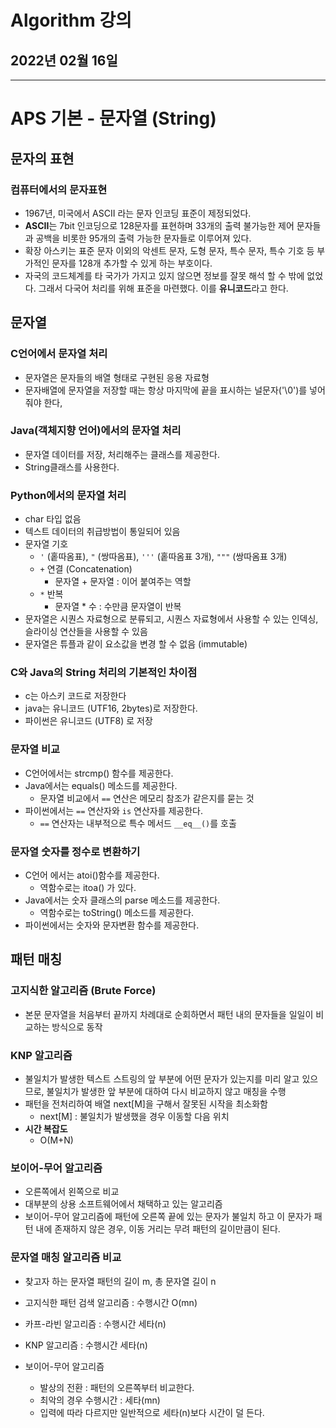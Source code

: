 # Algorithm 강의

## 2022년 02월 16일

---

# APS 기본 - 문자열 (String)

## 문자의 표현

### 컴퓨터에서의 문자표현

+ 1967년, 미국에서 ASCII 라는 문자 인코딩 표준이 제정되었다.
+ **ASCII**는 7bit 인코딩으로 128문자를 표현하며 33개의 출력 불가능한 제어 문자들과 공백을 비롯한 95개의 출력 가능한 문자들로 이루어져 있다.
+ 확장 아스키는 표준 문자 이외의 악센트 문자, 도형 문자, 특수 문자, 특수 기호 등 부가적인 문자를 128개 추가할 수 있게 하는 부호이다.
+ 자국의 코드체계를 타 국가가 가지고 있지 않으면 정보를 잘못 해석 할 수 밖에 없었다. 그래서 다국어 처리를 위해 표준을 마련했다. 이를 **유니코드**라고 한다.

## 문자열

### C언어에서 문자열 처리

+ 문자열은 문자들의 배열 형태로 구현된 응용 자료형
+ 문자배열에 문자열을 저장할 때는 항상 마지막에 끝을 표시하는 널문자('\0')를 넣어줘야 한다,

### Java(객체지향 언어)에서의 문자열 처리

+ 문자열 데이터를 저장, 처리해주는 클래스를 제공한다.
+ String클래스를 사용한다.

### Python에서의 문자열 처리

+ char 타입 없음
+ 텍스트 데이터의 취급방법이 통일되어 있음
+ 문자열 기호
  + `'` (홑따옴표), `"` (쌍따옴표), `'''` (홑따옴표 3개), `"""` (쌍따옴표 3개)
  + `+` 연결 (Concatenation)
    + 문자열 + 문자열 : 이어 붙여주는 역할
  + `*` 반복
    + 문자열 * 수 : 수만큼 문자열이 반복
+ 문자열은 시퀀스 자료형으로 분류되고, 시퀀스 자료형에서 사용할 수 있는 인덱싱, 슬라이싱 연산들을 사용할 수 있음
+ 문자열은 튜플과 같이 요소값을 변경 할 수 없음 (immutable)

### C와 Java의 String 처리의 기본적인 차이점

+ c는 아스키 코드로 저장한다
+ java는 유니코드 (UTF16, 2bytes)로 저장한다.
+ 파이썬은 유니코드 (UTF8) 로 저장

### 문자열 비교

+ C언어에서는 strcmp() 함수를 제공한다.
+ Java에서는 equals() 메소드를 제공한다.
  + 문자열 비교에서 `==` 연산은 메모리 참조가 같은지를 묻는 것
+ 파이썬에서는 `==` 연산자와 `is` 연산자를 제공한다.
  + `==` 연산자는 내부적으로 특수 메서드 `__eq__()`를 호출

### 문자열 숫자를 정수로 변환하기

+ C언어 에서는 atoi()함수를 제공한다. 
  + 역함수로는 itoa() 가 있다.
+ Java에서는 숫자 클래스의 parse 메소드를 제공한다.
  + 역함수로는 toString() 메소드를 제공한다.
+ 파이썬에서는 숫자와 문자변환 함수를 제공한다.

## 패턴 매칭

### 고지식한 알고리즘 (Brute Force)

+ 본문 문자열을 처음부터 끝까지 차례대로 순회하면서 패턴 내의 문자들을 일일이 비교하는 방식으로 동작

### KNP 알고리즘

+ 불일치가 발생한 텍스트 스트링의 앞 부분에 어떤 문자가 있는지를 미리 알고 있으므로, 불일치가 발생한 앞 부분에 대하여 다시 비교하지 않고 매칭을 수행
+ 패턴을 전처리하여 배열 next[M]을 구해서 잘못된 시작을 최소화함
  + next[M] : 불일치가 발생했을 경우 이동할 다음 위치
+ **시간 복잡도**
  + O(M+N)

### 보이어-무어 알고리즘

+ 오른쪽에서 왼쪽으로 비교
+ 대부분의 상용 소프트웨어에서 채택하고 있는 알고리즘
+ 보이어-무어 알고리즘에 패턴에 오른쪽 끝에 있는 문자가 불일치 하고 이 문자가 패턴 내에 존재하지 않은 경우, 이동 거리는 무려 패턴의 길이만큼이 된다.

### 문자열 매칭 알고리즘 비교

+ 찾고자 하는 문자열 패턴의 길이 m, 총 문자열 길이 n
+ 고지식한 패턴 검색 알고리즘 : 수행시간 O(mn)
+ 카프-라빈 알고리즘 : 수행시간 세타(n)
+ KNP 알고리즘 : 수행시간 세타(n)

+ 보이어-무어 알고리즘
  + 발상의 전환 : 패턴의 오른쪽부터 비교한다.
  + 최악의 경우 수행시간 : 세타(mn)
  + 입력에 따라 다르지만 일반적으로 세타(n)보다 시간이 덜 든다.
